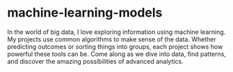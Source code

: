 # machine-learning-models
In the world of big data, I love exploring information using machine learning. My projects use common algorithms to make sense of the data. Whether predicting outcomes or sorting things into groups, each project shows how powerful these tools can be. Come along as we dive into data, find patterns, and discover the amazing possibilities of advanced analytics.

